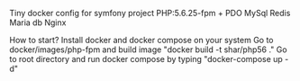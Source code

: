 Tiny docker config for symfony project
PHP:5.6.25-fpm + PDO MySql
Redis
Maria db
Nginx

How to start?
Install docker and docker compose on your system
Go to docker/images/php-fpm and build image "docker build -t shar/php56 ."
Go to root directory and run docker compose by typing "docker-compose up -d"
